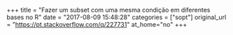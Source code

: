 +++
title = "Fazer um subset com uma mesma condição em diferentes bases no R"
date = "2017-08-09 15:48:28"
categories = ["sopt"]
original_url = "https://pt.stackoverflow.com/q/227731"
at_home="no"
+++

